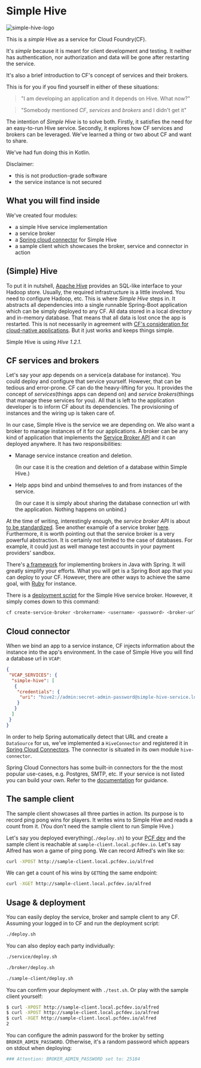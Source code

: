 # Simple Hive

![simple-hive-logo](https://docs.google.com/drawings/d/1oxi8BlLNEbHX0-vTDHRrdu1fgh55Q7FkP8uq66YA51A/pub?h=100)

This is a _simple_ Hive as a service for Cloud Foundry(CF).

It's _simple_ because it is meant for client development and testing. It neither has authentication, nor authorization
and data will be gone after restarting the service.

It's also a brief introduction to CF's concept of services and their brokers.

This is for you if you find yourself in either of these situations:

> "I am developing an application and it depends on Hive. What now?"

> "Somebody mentioned _CF_, _services_ and _brokers_ and I didn't get it"

The intention of _Simple Hive_ is to solve both. Firstly, it satisfies the need for an easy-to-run 
Hive service. Secondly, it explores how CF services and brokers can be leveraged. We've
learned a thing or two about CF and want to share.

We've had fun doing this in Kotlin.

Disclaimer:
 * this is not production-grade software
 * the service instance is not secured

## What you will find inside
We've created four modules:
 * a simple Hive service implementation
 * a service broker
 * a [Spring cloud connector](http://cloud.spring.io/spring-cloud-connectors/spring-cloud-connectors.html) for Simple Hive
 * a sample client which showcases the broker, service and connector in action

## (Simple) Hive

To put it in nutshell, [Apache Hive](https://hive.apache.org/) provides an SQL-like interface to your Hadoop store.
Usually, the required infrastructure is a little involved. You need to configure Hadoop, etc. This is where _Simple Hive_ steps in.
It abstracts all dependencies into a single runnable Spring-Boot application which can be simply deployed to any CF. 
All data stored in a local directory and in-memory database. That means that all data is lost once the app is restarted. This is
not necessarily in agreement with [CF's consideration for cloud-native applications](https://docs.cloudfoundry.org/devguide/deploy-apps/prepare-to-deploy.html#filesystem).
But it just works and keeps things simple.

Simple Hive is using _Hive 1.2.1_.

## CF services and brokers

Let's say your app depends on a service(a database for instance). You could deploy and configure that service yourself.
However, that can be tedious and error-prone. CF can do the heavy-lifting for you. It provides the concept
of _services_(things apps can depend on) and _service brokers_(things that manage these services for you). All that is
left to the application developer is to inform CF about its dependencies. The provisioning of instances
and the wiring up is taken care of.

In our case, Simple Hive is the service we are depending on. We also want a broker to manage instances of it for our
applications. A broker can be any kind of application that implements the
[Service Broker API](https://docs.cloudfoundry.org/services/api.html#api-overview) and it can deployed anywhere.
It has two responsibilities:

 * Manage service instance creation and deletion.
 
   (In our case it is the creation and deletion of a database within Simple Hive.)
    
 * Help apps bind and unbind themselves to and from instances of the service.
 
   (In our case it is simply about sharing the database connection url with the application. Nothing happens on unbind.) 
 
At the time of writing, interestingly enough, the _service broker API_ is about [to be standardized](https://www.openservicebrokerapi.org/).
See another example of a service broker [here](https://github.com/spring-cloud-samples/cloudfoundry-service-broker/tree/master/src/main/java/org/springframework/cloud/servicebroker/mongodb).
Furthermore, it is worth pointing out that the service broker is a very powerful abstraction. It is certainly not limited
to the case of databases. For example, it could just as well manage test accounts in your payment providers' sandbox.

There's [a framework](https://github.com/spring-cloud/spring-cloud-cloudfoundry-service-broker) for implementing brokers
in Java with Spring. It will greatly simplify your efforts. What you will get is a Spring Boot app that you can deploy
to your CF. However, there are other ways to achieve the same goal, with [Ruby](https://github.com/cloudfoundry-samples/github-service-broker-ruby)
for instance.

There is a [deployment script](broker/deploy.sh) for the Simple Hive service broker.
However, it simply comes down to this command:
```bash
cf create-service-broker <brokername> <username> <password> <broker-url>
```

## Cloud connector

When we bind an app to a service instance, CF injects information about the instance into the app's environment.
In the case of Simple Hive you will find a database url in `VCAP`:
```json
{
 "VCAP_SERVICES": {
  "simple-hive": [
   {
    "credentials": {
     "uri": "hive2://admin:secret-admin-password@simple-hive-service.local.pcfdev.io:80/your-db;transportMode=http;httpPath=simple-hive"
    }
   }
  ]
 }
}
```

In order to help Spring automatically detect that URL and create a `DataSource` for us, we've implemented a `HiveConnector`
and registered it in [Spring Cloud Connectors](http://cloud.spring.io/spring-cloud-connectors/spring-cloud-connectors.html).
The connector is situated in its own module `hive-connector`.

Spring Cloud Connectors has some built-in connectors for the the most popular use-cases, e.g. Postgres, SMTP, etc. If your
service is not listed you can build your own. Refer to the [documentation](http://cloud.spring.io/spring-cloud-connectors/spring-cloud-spring-service-connector.html#_connecting_to_generic_services)
for guidance.

## The sample client

The sample client showcases all three parties in action. Its purpose is to record ping pong wins for players.
It writes wins to Simple Hive and reads a count from it. (You don't need the sample client to run Simple Hive.)

Let's say you deployed everything(`./deploy.sh`) to your [PCF dev](https://pivotal.io/pcf-dev) and the sample client is
reachable at `sample-client.local.pcfdev.io`. Let's say Alfred has won a game of ping pong. We can record Alfred's win like so:
```bash
curl -XPOST http://sample-client.local.pcfdev.io/alfred
```

We can get a count of his wins by `GET`ting the same endpoint:
```bash
curl -XGET http://sample-client.local.pcfdev.io/alfred
```

## Usage & deployment

You can easily deploy the service, broker and sample client to any CF. Assuming your logged in to CF and run the deployment script:
```bash
./deploy.sh
```

You can also deploy each party individually:
```bash
./service/deploy.sh

./broker/deploy.sh  

./sample-client/deploy.sh
```

You can confirm your deployment with `./test.sh`. Or play with the sample client yourself:

```bash
$ curl -XPOST http://sample-client.local.pcfdev.io/alfred
$ curl -XPOST http://sample-client.local.pcfdev.io/alfred
$ curl -XGET http://sample-client.local.pcfdev.io/alfred
2
```

You can configure the admin password for the broker by setting `BROKER_ADMIN_PASSWORD`. Otherwise, it's a random
password which appears on stdout when deploying:
```bash
### Attention: BROKER_ADMIN_PASSWORD set to: 25184
```